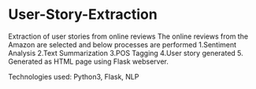 # User-Story-Extraction
Extraction of user stories from online reviews
The online reviews from the Amazon are selected and below processes are performed
1.Sentiment Analysis
2.Text Summarization
3.POS Tagging
4.User story generated
5. Generated as HTML page using Flask webserver.

Technologies used: Python3, Flask, NLP
